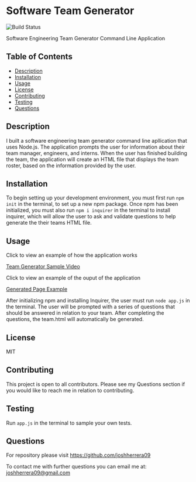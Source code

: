 # Software Team Generator
![Build Status](https://img.shields.io/badge/MIT-license-red)

Software Engineering Team Generator Command Line Application

## Table of Contents
- [Description](#description)
- [Installation](#installation)
- [Usage](#usage)
- [License](#license)
- [Contributing](#contributing)
- [Testing](#testing)
- [Questions](#questions)

## Description
I built a software engineering team generator command line apllication that uses Node.js.  The application prompts the user for information about their team manager, engineers, and interns.  When the user has finished building the team, the application will create an HTML file that displays the team roster, based on the information provided by the user.

## Installation
To begin setting up your development environment, you must first run `npm init` in the terminal, to set up a new npm package.  Once npm has been initialized, you must also run `npm i inquirer` in the terminal to install inquirer, which will allow the user to ask and validate questions to help generate the their teams HTML file.

## Usage

Click to view an example of how the application works

[Team Generator Sample Video](https://github.com/joshherrera09/sw-team-gen/blob/master/software-team-generator.mov)

Click to view an example of the ouput of the application

[Generated Page Example](https://github.com/joshherrera09/sw-team-gen/blob/master/functioning-app.mov)

After initializing npm and installing Inquirer, the user must run `node app.js` in the terminal.  The user will be prompted with a series of questions that should be answered in relation to your team.  After completing the questions, the team.html will automatically be generated.

## License
MIT

## Contributing
This project is open to all contributors. Please see my Questions section if you would like to reach me in relation to contributing.

## Testing
Run `app.js` in the terminal to sample your own tests.

## Questions
For repository please visit https://github.com/joshherrera09

To contact me with further questions you can email me at: joshherrera09@gmail.com
